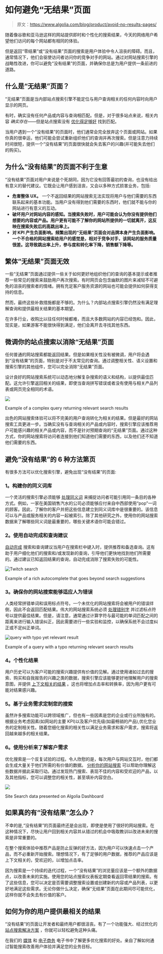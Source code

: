 # 如何避免“无结果”页面

> 原文：<https://www.algolia.com/blog/product/avoid-no-results-pages/>

随着像谷歌和亚马逊这样的网站提供即时和个性化的搜索结果，今天的网络用户希望他们访问的每个网站都有相同的体验。

但是返回“零结果”或“没有结果”页面的搜索是用户体验中令人沮丧的障碍。而且，通常情况下，他们会驱使访问者访问你的竞争对手的网站。通过对网站搜索引擎的战略性改进，你可以避免“没有结果”的页面，并确保你总是为用户提供一条前进的道路。



## [](#what-are-%e2%80%9cno-results%e2%80%9d-pages)什么是“无结果”页面？

“无结果”页面是当内部站点搜索引擎不能定位与用户查询相关的任何内容时向用户显示的网页。

有时，确实没有任何产品或内容与查询相匹配。但是，对于很多站点来说，相关内容 *确实存在*——但是站点搜索没有 [优化得足够好](https://blog.algolia.com/learn-about-site-search-best-practices/) 找到匹配。

当用户遇到一个“没有结果”的页面时，他们通常会完全放弃这个页面或网站。如果你真的很幸运，他们可能会尝试重新组织他们的查询并再次搜索。但是注意力持续时间很短，提供一个“没有结果”的页面很快就会失去客户的兴趣(并可能失去他们的购买)。

## [](#why-%e2%80%9cno-results%e2%80%9d-pages-are-bad-for-business)为什么“没有结果”的页面不利于生意

“没有结果”页面对用户来说是个死胡同，因为它没有回答最初的查询，也没有给出有意义的替代建议。它既会让用户感到沮丧，又会以多种方式损害业务，包括:

*   **危害整体 UX。** 一个不返回结果的网站搜索无法实现将用户与他们需要的东西联系起来的基本功能。当用户没有得到他们需要的东西时，他们就不能与你的网站进行有意义的互动。
*   **破坏用户对网站内容的感知。当搜索失败时，用户可能会认为你没有提供他们想要的内容或产品。用户更有可能不了解你的网站所提供的一切就离开，这反映在搜索失败后的高跳出率上。**
*   **对 KPI 产生负面影响。频繁出现的“无结果”页面会对品牌本身产生负面影响。一个不合格的网站搜索给用户的感觉是，相对于竞争对手，该网站的服务质量很差。这导致跳出率上升，参与度和转化率下降，销售额下降等。**

## [](#traditional-%e2%80%9cno-results%e2%80%9d-pages-are-not-effective)繁体“无结果”页面无效

一些“无结果”页面通过提供一些关于如何更好地组织他们的查询的基本提示或者推荐一些常见的搜索来鼓励用户再次搜索。有时网页会包含幽默的图片来减轻不可避免的沮丧的搜索者的情绪。拥有充足客户服务资源的网站也可能会提供如何获得支持的信息。

然而，最终这些补救措施都是不够的。为什么？内部站点搜索引擎仍然没有满足理解查询和提供最相关结果的基本期望。

在许多行业，收购比以往任何时候都难，而且大多数网站的内容已经饱和。因此，现实是，如果游客不能很快得到满足，他们会离开去寻找其他东西。

## [](#fine-tune-your-site-search-to-eliminate-%e2%80%9cno-results%e2%80%9d-pages)微调你的站点搜索以消除“无结果”页面

任何普通的网站搜索都能返回结果。但是如果相关性没有被微调，用户将会遇到“没有结果”的页面，特别是对于不太常见的查询。通过调整相关性、语义设置和搜索引擎的其他组件，您可以完全消除“无结果”页面。

设计良好的网站搜索系统可以动态地分解复杂搜索的语义和结构，以提供最佳匹配。这允许引擎返回相关的结果，即使当查询拼写错误或者没有使用与相关产品列表或网页完全相同的术语。

![](img/97b2412eb34818915a9b60b5a20a192b.png)

Example of a complex query returning relevant search results

出色的网站搜索体验可以将不完美的用户查询转化为相关的结果。但是最好的网站搜索工具更进一步。当确实没有与查询相关的产品或内容时，搜索引擎应该推荐用户可能感兴趣的相关产品或内容，而不是针对预期查询的“无结果”页面。通过这种方式，你的网站搜索将访问者连接到他们知道他们需要的东西，以及他们还不知道他们需要的东西。

## [](#6-ways-to-avoid-no-results-pages)避免“没有结果”的 6 种方法第页

有很多方法可以优化搜索引擎，避免出现“没有结果”的页面:

### [](#1-work-on-building-your-synonym-library)1。构建你的同义词库

一个灵活的搜索引擎必须能够 [处理同义词](https://blog.algolia.com/inside-the-engine-part-6-handling-synonyms-the-right-way/) 来捕捉访问者可能引用同一条目的各种方式。例如，一家在美国销售汽水的公司必须能够应付来自中西部使用“pop”一词的顾客。因此，了解你的客户并把这些信息建立到同义词库中是很重要的。该信息可以与产品或服务相关的内容一起被索引。除了其他研究之外，使用你的网站搜索数据来了解哪些同义词是最重要的，哪些关键术语你可能会错过。

### [](#2-use-autocomplete-and-query-suggestions)2。使用自动完成和查询建议

[自动完成](https://blog.algolia.com/search-autocomplete-on-mobile/) 搜索和查询建议当用户在搜索栏中键入时，提供推荐和备选查询。这有助于用户细化他们的搜索和/或发现新的查询，引导他们更快地找到他们所需要的。通过建议已知返回结果的查询，自动完成消除了搜索失败的可能性。

![Twitch search](img/174dd342a5bb014309d16964136923b9.png)

Example of a rich autocomplete that goes beyond search suggestions

### [](#3-make-sure-your-site-search-is-adaptable-to-human-errors)3。确保你的网站搜索能够适应人为错误

人类经常拼错单词和误用标点符号。一个未优化的网站搜索将会被用户的错误绊倒，因此不会返回匹配结果。伟大的网站搜索系统必须 [处理错别字](https://www.algolia.com/doc/guides/managing-results/optimize-search-results/typo-tolerance/#typos-and-spelling-errors) 并过滤标点符号以提供最佳结果。但是，请注意，通常通过计算字符与最可能的单词匹配之间的距离来进行输入错误纠正，因此需要进行一些实验和监控，以确保系统不会过度纠正或不足纠正单词。

![query with typo yet relevant result](img/2dfbeb8c96eb6d1ff59871a439a712ed.png)

Example of a query with a typo returning relevant search results

### [](#4-personalize-results)4。个性化结果

用户历史可以为客户可能的搜索兴趣提供有价值的见解。通过使用诸如过去的搜索、购买和自我报告的兴趣之类的数据，搜索引擎应该能够更好地理解用户的搜索意图，并提供 [上下文相关的结果](https://www.algolia.com/doc/guides/personalization/what-is-personalization/) 。这也将增加点击率和转换率，因为用户更有可能对结果感兴趣。

### [](#5-customize-your-search-based-on-business-needs%c2%a0)5。基于业务需求定制您的搜索

虽然许多搜索功能可以跨领域推广，但也有一些因素是您的企业或行业所独有的。根据业务考虑因素(如网站的主要 KPI)以及客户优先级(如最畅销的产品),优化您业务的定制相关性。随着您细化搜索的相关性以满足业务需求和客户需求，搜索将返回越来越多的相关结果。

### [](#6-use-analytics-to-understand-customer-needs)6。使用分析来了解客户需求

优化搜索是一个反复试验的过程。令人欣慰的是，每次用户与网站交互时，他们都会生成大量关于他们所需的有价值的数据。 [分析你的网站搜索](https://blog.algolia.com/internal-site-search-analysis/) 可以帮助你理解这些数据并据此采取行动。通过发现热门搜索、表现不佳的内容和受欢迎的产品，以及其他指标，您可以调整您的相关性，甚至填补内容空白。

![](img/83458b17bac4033c531d7d19d4e2c226.png)

Site Search data presented on Algolia Dashboard

## [](#what-if-there-are-really-no-results)如果真的有“没有结果”怎么办？

不幸的是,“没有结果”的页面最终还是会出现，即使是使用了很好的网站搜索。在这种情况下，尽快让用户回到相关内容并从错过的机会中吸取教训以改进未来的搜索是非常重要的。

在整个搜索体验中推荐产品是防止反弹的好方法，因为用户可以快速点击一个产品，而不必重新开始搜索。理想情况下，有了足够的用户数据，推荐的产品应该是上下文相关的，受欢迎的，以增加点击率。

因为搜索是一个持续的迭代过程，一个“没有结果”的浏览量应该是一个额外的数据点，以改善未来的实施。使用您的站点搜索仪表板定期查看返回零结果的搜索。有了这些信息，您可以决定是否需要调整搜索设置或创建新的内容或产品列表，以更好地满足这些需求。无论你做什么决定，确保“无结果”页面在此期间尽可能优化，这样你就不会失去有价值的客户。



## [](#how-to-provide-the-most-relevant-results-to-your-users)如何为你的用户提供最相关的结果

“没有结果”的页面让开发者和最终用户都很沮丧。有了一个功能强大、经过优化的 [站点搜索解决方案](https://www.algolia.com/products/search-and-discovery/hosted-search-api/) ，你就可以轻松避免这种头痛。

在我们的 [媒体](https://www.algolia.com/industries-and-solutions/media/) 和 [电子商务](https://go.algolia.com/search-beyond-the-box) 电子书中了解更多优化搜索的好处。亲自了解如何通过智能搜索改善用户体验并满足您的业务目标。